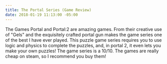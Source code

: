 ```yaml
---
title: The Portal Series (Game Review)
date: 2018-01-19 11:13:00 -05:00
---
```


The Games Portal and Portal:2 are amazing games. From their creative use of "Gels" and the exquisitely crafted portal gun makes the game series one of the best I have ever played. This puzzle game series requires you to use logic and physics to complete the puzzles, and, in portal 2, it even lets you make your own puzzles! The game series is a 10/10. The games are really cheap on steam, so I recommend you buy them!